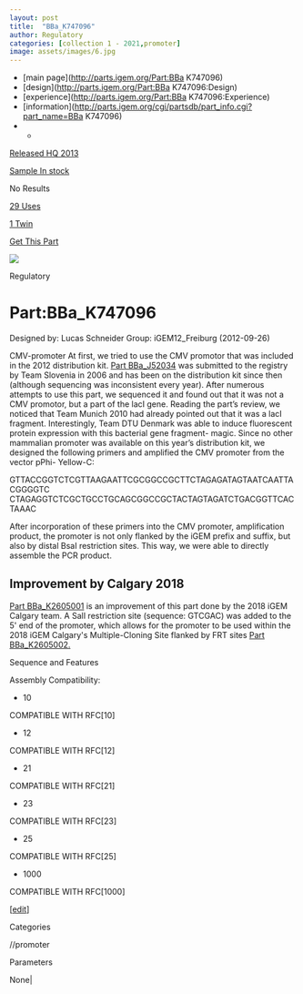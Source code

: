 ```yaml
---
layout: post
title:  "BBa_K747096"
author: Regulatory
categories: [collection 1 - 2021,promoter] 
image: assets/images/6.jpg
---
```



  * [main page](http://parts.igem.org/Part:BBa K747096)
  * [design](http://parts.igem.org/Part:BBa K747096:Design)
  * [experience](http://parts.igem.org/Part:BBa K747096:Experience)
  * [information](http://parts.igem.org/cgi/partsdb/part_info.cgi?part_name=BBa K747096)
  *   * 

[Released HQ 2013](http://parts.igem.org/Help:Part_Status_Box)

[Sample In stock](http://parts.igem.org/Help:Part_Status_Box)

No Results

[29 Uses](http://parts.igem.org/partsdb/uses.cgi?part=BBa_K747096)

[1 Twin](http://parts.igem.org/partsdb/twin_info.cgi?part=BBa_K747096)

[ Get This Part](http://parts.igem.org/partsdb/get_part.cgi?part=BBa_K747096)

![](http://parts.igem.org/images/partbypart/icon_regulatory.png)

Regulatory

# Part:BBa_K747096

Designed by: Lucas Schneider   Group: iGEM12_Freiburg   (2012-09-26)

CMV-promoter At first, we tried to use the CMV promotor that was included in
the 2012 distribution kit. [Part
BBa_J52034](http://parts.igem.org/wiki/index.php?title=Part:BBa_J52034) was
submitted to the registry by Team Slovenia in 2006 and has been on the
distribution kit since then (although sequencing was inconsistent every year).
After numerous attempts to use this part, we sequenced it and found out that
it was not a CMV promotor, but a part of the lacI gene. Reading the part’s
review, we noticed that Team Munich 2010 had already pointed out that it was a
lacI fragment. Interestingly, Team DTU Denmark was able to induce fluorescent
protein expression with this bacterial gene fragment- magic. Since no other
mammalian promoter was available on this year’s distribution kit, we designed
the following primers and amplified the CMV promoter from the vector pPhi-
Yellow-C:

GTTACCGGTCTCGTTAAGAATTCGCGGCCGCTTCTAGAGATAGTAATCAATTACGGGGTC
CTAGAGGTCTCGCTGCCTGCAGCGGCCGCTACTAGTAGATCTGACGGTTCACTAAAC

After incorporation of these primers into the CMV promoter, amplification
product, the promoter is not only flanked by the iGEM prefix and suffix, but
also by distal BsaI restriction sites. This way, we were able to directly
assemble the PCR product.

## Improvement by Calgary 2018

[Part BBa_K2605001](http://parts.igem.org/Part:BBa_K2605001) is an improvement
of this part done by the 2018 iGEM Calgary team. A SalI restriction site
(sequence: GTCGAC) was added to the 5' end of the promoter, which allows for
the promoter to be used within the 2018 iGEM Calgary's Multiple-Cloning Site
flanked by FRT sites [Part
BBa_K2605002.](http://parts.igem.org/Part:BBa_K2605002)

  
Sequence and Features

  

Assembly Compatibility:

  * 10

COMPATIBLE WITH RFC[10]

  * 12

COMPATIBLE WITH RFC[12]

  * 21

COMPATIBLE WITH RFC[21]

  * 23

COMPATIBLE WITH RFC[23]

  * 25

COMPATIBLE WITH RFC[25]

  * 1000

COMPATIBLE WITH RFC[1000]

  

[[edit](http://parts.igem.org/partsdb/part_info.cgi?part_name=BBa_K747096)]

Categories

//promoter

Parameters

None|

